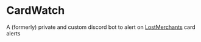 # CardWatch

A (formerly) private and custom discord bot to alert on [LostMerchants](https://github.com/Xeio/WanderLost) card alerts